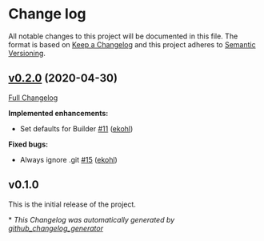 # Change log

All notable changes to this project will be documented in this file. The format is based on [Keep a Changelog](http://keepachangelog.com/en/1.0.0/) and this project adheres to [Semantic Versioning](http://semver.org).

## [v0.2.0](https://github.com/puppetlabs/puppet-modulebuilder/tree/v0.2.0) (2020-04-30)

[Full Changelog](https://github.com/puppetlabs/puppet-modulebuilder/compare/v0.1.0...v0.2.0)

**Implemented enhancements:**

- Set defaults for Builder [\#11](https://github.com/puppetlabs/puppet-modulebuilder/pull/11) ([ekohl](https://github.com/ekohl))

**Fixed bugs:**

- Always ignore .git [\#15](https://github.com/puppetlabs/puppet-modulebuilder/pull/15) ([ekohl](https://github.com/ekohl))

## v0.1.0

This is the initial release of the project.


\* *This Changelog was automatically generated by [github_changelog_generator](https://github.com/github-changelog-generator/github-changelog-generator)*
